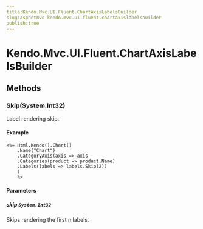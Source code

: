 ```yaml
---
title:Kendo.Mvc.UI.Fluent.ChartAxisLabelsBuilder
slug:aspnetmvc-kendo.mvc.ui.fluent.chartaxislabelsbuilder
publish:true
---
```


# Kendo.Mvc.UI.Fluent.ChartAxisLabelsBuilder

## Methods

### Skip(System.Int32)
Label rendering skip.

#### Example
    <%= Html.Kendo().Chart()
        .Name("Chart")
        .CategoryAxis(axis => axis
        .Categories(product => product.Name)
        .Labels(labels => labels.Skip(2))
        )
        %>

#### Parameters

##### skip `System.Int32`
Skips rendering the first n labels.